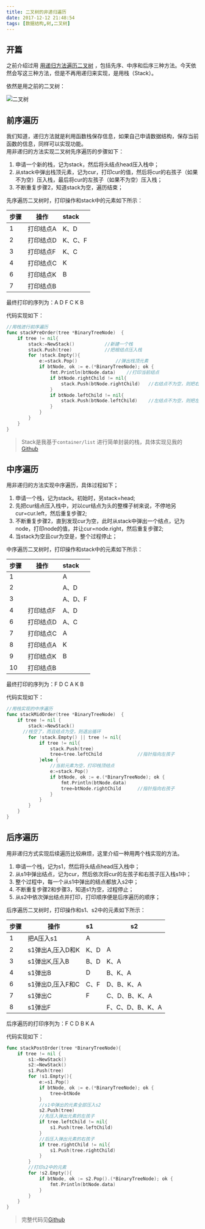 ```yaml
---
title: 二叉树的非递归遍历
date: 2017-12-12 21:48:54
tags: [数据结构,树,二叉树]
---
```



## 开篇  
之前介绍过用 [用递归方法遍历二叉树](https://qiuzhenyuan.github.io/2017/12/10/%E4%BA%8C%E5%8F%89%E6%A0%91%E9%80%92%E5%BD%92%E9%81%8D%E5%8E%86/#more "用递归方法遍历二叉树") ，包括先序、中序和后序三种方法。今天依然会写这三种方法，但是不再用递归来实现，是用栈（Stack）。

<!-- more -->

依然是用之前的二叉树：

![二叉树](https://wx4.sinaimg.cn/mw690/857afa84gy1fmbmybw2rnj20gp0dc3yn.jpg)  



## 前序遍历

我们知道，递归方法就是利用函数栈保存信息，如果自己申请数据结构，保存当前函数的信息，同样可以实现功能。  
用非递归的方法实现二叉树先序遍历的步骤如下：  
1. 申请一个新的栈，记为stack，然后将头结点head压入栈中；  
2. 从stack中弹出栈顶元素，记为cur，打印cur的值，然后将cur的右孩子（如果不为空）压入栈，最后将cur的左孩子（如果不为空）压入栈；  
3. 不断重复步骤2，知道stack为空，遍历结束；  



先序遍历二叉树时，打印操作和stack中的元素如下所示：

| 步骤   | 操作    | stack |
| ---- | ----- | :---- |
| 1    | 打印结点A | K、D   |
| 2    | 打印结点D | K、C、F |
| 3    | 打印结点F | K、C   |
| 4    | 打印结点C | K     |
| 6    | 打印结点K | B     |
| 7    | 打印结点B |       |



最终打印的序列为：A D F C K B 

代码实现如下：  

```go
//用栈进行前序遍历
func stackPreOrder(tree *BinaryTreeNode)  {
	if tree != nil{
		stack:=NewStack()			//新建一个栈
		stack.Push(tree)			//把根结点压入栈
		for !stack.Empty(){
			e:=stack.Pop()				//弹出栈顶元素
			if btNode, ok := e.(*BinaryTreeNode); ok {
				fmt.Println(btNode.data)	//打印当前结点
				if btNode.rightChild != nil{
					stack.Push(btNode.rightChild)	//右结点不为空，则把右节点压入栈
				}
				if btNode.leftChild != nil{
					stack.Push(btNode.leftChild)	//左结点不为空，则把左结点压入栈
				}
			}
		}
	}
}
```
> Stack是我基于`container/list` 进行简单封装的栈，具体实现见我的[Github](https://github.com/qiuzhenyuan/DataStructurePractice "Github")



## 中序遍历

用非递归的方法实现中序遍历，具体过程如下；

1. 申请一个栈，记为stack。初始时，另stack=head;
2. 先把cur结点压入栈中，对以cur结点为头的整棵子树来说，不停地另cur=cur.left，然后重复步骤2;
3. 不断重复步骤2，直到发现cur为空，此时从stack中弹出一个结点，记为node，打印node的值，并让cur=node.right，然后重复步骤2;
4. 当stack为空且cur为空是，整个过程停止；

中序遍历二叉树时，打印操作和stack中的元素如下所示：

| 步骤   | 操作    | stack |
| ---- | ----- | :---- |
| 1    |       | A     |
| 2    |       | A、D   |
| 3    |       | A、D、F |
| 4    | 打印结点F | A、D   |
| 6    | 打印结点D | A、C   |
| 7    | 打印结点C | A     |
| 8    | 打印结点A | K     |
| 9    | 打印结点K | B     |
| 10   | 打印结点B |       |



最终打印的序列为：F D C A K B

代码实现如下：  

```go
//用栈实现的中序遍历
func stackMidOrder(tree *BinaryTreeNode)  {
	if tree != nil {
		stack:=NewStack()
      //栈空了，而且结点为空，则退出循环
		for !stack.Empty() || tree != nil{
			if tree != nil{
				stack.Push(tree)
				tree=tree.leftChild				//指针指向左孩子
			}else {
				//当前元素为空，打印栈顶结点
				e:=stack.Pop()
				if btNode, ok := e.(*BinaryTreeNode); ok {
					fmt.Println(btNode.data)
					tree=btNode.rightChild		//指针指向右孩子
				}
			}
		}
	}
}
```



## 后序遍历

用非递归方式实现后续遍历比较麻烦，这里介绍一种用两个栈实现的方法。

1. 申请一个栈，记为s1，然后将头结点head压入栈中；
2. 从s1中弹出结点，记为cur，然后依次将cur的左孩子和右孩子压入栈s1中；
3. 整个过程中，每一个从s1中弹出的结点都放入s2中；
4. 不断重复步骤2和步骤3，知道s1为空，过程停止；
5. 从s2中依次弹出结点并打印，打印顺序便是后序遍历的顺序；

后序遍历二叉树时，打印操作和s1、s2中的元素如下所示：

| 步骤   | 操作          | s1   | s2          |
| ---- | ----------- | :--- | ----------- |
| 1    | 把A压入s1      | A    |             |
| 2    | s1弹出A,压入D和K | K、D  | A           |
| 3    | s1弹出K,压入B   | B、D  | K、A         |
| 4    | s1弹出B       | D    | B、K、A       |
| 6    | s1弹出D,压入F和C | C、F  | D、B、K、A     |
| 7    | s1弹出C       | F    | C、D、B、K、A   |
| 8    | s1弹出F       |      | F、C、D、B、K、A |



后序遍历的打印序列为：F C D B K A

代码实现如下：  

```go
func stackPostOrder(tree *BinaryTreeNode){
	if tree != nil {
		s1:=NewStack()
		s2:=NewStack()
		s1.Push(tree)
		for !s1.Empty(){
			e:=s1.Pop()
			if btNode, ok := e.(*BinaryTreeNode); ok {
				tree=btNode
			}
			//s1中弹出的元素全部压入s2
			s2.Push(tree)
			//先压入弹出元素的左孩子
			if tree.leftChild != nil{
				s1.Push(tree.leftChild)
			}
			//后压入弹出元素的右孩子
			if tree.rightChild != nil{
				s1.Push(tree.rightChild)
			}
		}
		//打印s2中的元素
		for !s2.Empty(){
			if btNode, ok := s2.Pop().(*BinaryTreeNode); ok {
				fmt.Println(btNode.data)
			}
		}
	}
}
```



> 完整代码见[Github](https://github.com/qiuzhenyuan/DataStructurePractice "Github")